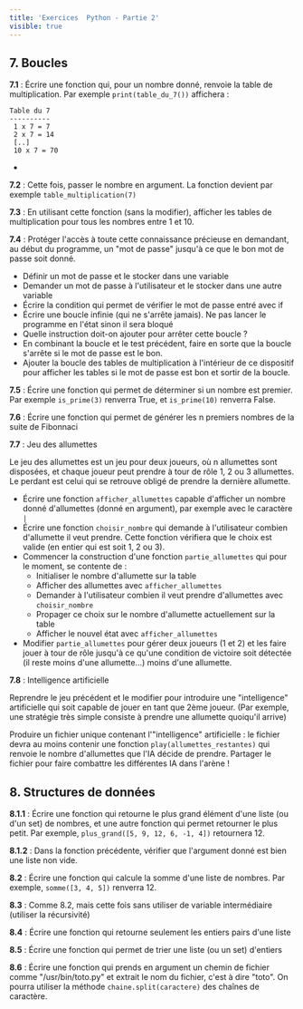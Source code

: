 ```yaml
---
title: 'Exercices  Python - Partie 2'
visible: true
---
```


## 7. Boucles

**7.1** : Écrire une fonction qui, pour un nombre donné, renvoie la table de
multiplication. Par exemple `print(table_du_7())` affichera :
```
Table du 7
----------
 1 x 7 = 7
 2 x 7 = 14
 [..]
 10 x 7 = 70
```
  - 

**7.2** : Cette fois, passer le nombre en argument. La fonction devient par
exemple `table_multiplication(7)`

**7.3** : En utilisant cette fonction (sans la modifier), afficher les tables de multiplication pour
tous les nombres entre 1 et 10.

**7.4** : Protéger l'accès à toute cette connaissance précieuse en demandant, au
début du programme, un "mot de passe" jusqu'à ce que le bon mot de passe soit
donné.
  - Définir un mot de passe et le stocker dans une variable
  - Demander un mot de passe à l'utilisateur et le stocker dans une autre variable
  - Écrire la condition qui permet de vérifier le mot de passe entré avec if
  - Écrire une boucle infinie (qui ne s'arrête jamais). Ne pas lancer le programme en l'état sinon il sera bloqué
  - Quelle instruction doit-on ajouter pour arrêter cette boucle ?
  - En combinant la boucle et le test précédent, faire en sorte que la boucle s'arrête si le mot de passe est le bon.
  - Ajouter la boucle des tables de multiplication à l'intérieur de ce dispositif pour afficher les tables si le mot de passe est bon et sortir de la boucle.

**7.5** : Écrire une fonction qui permet de déterminer si un nombre est premier. Par
exemple `is_prime(3)` renverra True, et `is_prime(10)` renverra False.

**7.6** : Écrire une fonction qui permet de générer les n premiers nombres de la
suite de Fibonnaci

**7.7** : Jeu des allumettes

Le jeu des allumettes est un jeu pour deux joueurs, où n allumettes sont
disposées, et chaque joueur peut prendre à tour de rôle 1, 2 ou 3 allumettes. Le
perdant est celui qui se retrouve obligé de prendre la dernière allumette.

- Écrire une fonction `afficher_allumettes` capable d'afficher un nombre donné
  d'allumettes (donné en argument), par exemple avec le caractère `|`
- Écrire une fonction `choisir_nombre` qui demande à l'utilisateur combien
  d'allumette il veut prendre. Cette fonction vérifiera que le choix est valide
  (en entier qui est soit 1, 2 ou 3).
- Commencer la construction d'une fonction `partie_allumettes` qui pour le moment,
  se contente de :
  - Initialiser le nombre d'allumette sur la table
  - Afficher des allumettes avec `afficher_allumettes`
  - Demander à l'utilisateur combien il veut prendre d'allumettes avec `choisir_nombre`
  - Propager ce choix sur le nombre d'allumette actuellement sur la table
  - Afficher le nouvel état avec `afficher_allumettes`
- Modifier `partie_allumettes` pour gérer deux joueurs (1 et 2) et les faire
  jouer à tour de rôle jusqu'à ce qu'une condition de victoire soit détectée (il
  reste moins d'une allumette...) moins d'une allumette.

**7.8** : Intelligence artificielle

Reprendre le jeu précédent et le modifier pour introduire une "intelligence"
artificielle qui soit capable de jouer en tant que 2ème joueur. (Par exemple,
une stratégie très simple consiste à prendre une allumette quoiqu'il arrive)

Produire un fichier unique contenant l'"intelligence" artificielle : le fichier
devra au moins contenir une fonction `play(allumettes_restantes)` qui renvoie le
nombre d'allumettes que l'IA décide de prendre. Partager le fichier pour faire
combattre les différentes IA dans l'arène !

## 8. Structures de données

**8.1.1** : Écrire une fonction qui retourne le plus grand élément d'une liste (ou
d'un set) de nombres, et une autre fonction qui permet retourner le plus petit.
Par exemple, `plus_grand([5, 9, 12, 6, -1, 4])` retournera 12.

**8.1.2** : Dans la fonction précédente, vérifier que l'argument donné est bien une
liste non vide.

**8.2** : Écrire une fonction qui calcule la somme d'une liste de nombres. Par
exemple, `somme([3, 4, 5])` renverra 12.

**8.3** : Comme 8.2, mais cette fois sans utiliser de variable intermédiaire (utiliser la récursivité)

**8.4** : Écrire une fonction qui retourne seulement les entiers pairs d'une liste

**8.5** : Écrire une fonction qui permet de trier une liste (ou un set) d'entiers

**8.6** : Écrire une fonction qui prends en argument un chemin de fichier comme
"/usr/bin/toto.py" et extrait le nom du fichier, c'est à dire "toto". On pourra
utiliser la méthode `chaine.split(caractere)` des chaînes de caractère.


